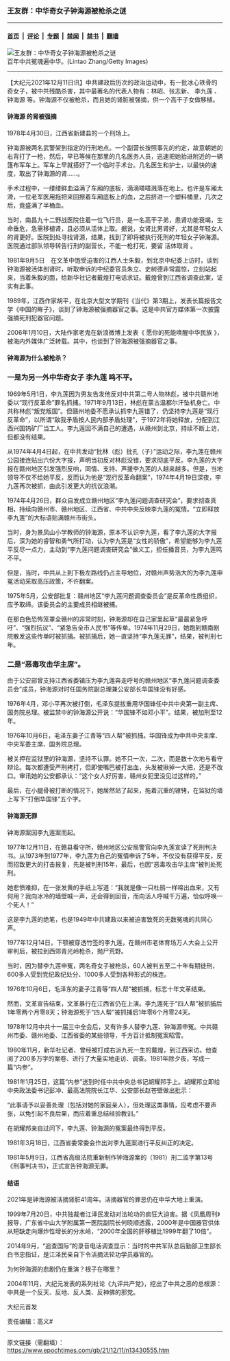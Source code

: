 ### 王友群：中华奇女子钟海源被枪杀之谜

---

#### [首页](../../../..?n13430555) &nbsp;|&nbsp; [评论](../../../../../epoch-comment?n13430555) &nbsp;|&nbsp; [专题](../../../../../epoch-special?n13430555) &nbsp;|&nbsp; [禁闻](../../../../../epoch-news?n13430555) &nbsp;|&nbsp; [禁书](../../../../../books?n13430555) &nbsp;|&nbsp; [翻墙](https://github.com/gfw-breaker/nogfw/blob/master/README.md?n13430555)


<div><img alt="王友群：中华奇女子钟海源被枪杀之谜" class="attachment-djy_600_400 size-djy_600_400 wp-post-image" src="https://i.epochtimes.com/assets/uploads/2021/12/id13430558-1511012105372382-600x400-1.jpeg"/>
<div class="caption">
 百年中共冤魂遍中华。(Lintao Zhang/Getty Images)
</div></div><hr/><div class="post_content" id="artbody" itemprop="articleBody">
 <!-- article content begin -->
 <p>
  【大纪元2021年12月11日讯】中共建政后历次的政治运动中，有一批冰心铁骨的奇女子，被中共残酷杀害，其中最著名的代表人物有：林昭、张志新、
  <ok href="https://www.epochtimes.com/gb/tag/%E6%9D%8E%E4%B9%9D%E8%8E%B2.html">
   李九莲
  </ok>
  、
  <ok href="https://www.epochtimes.com/gb/tag/%E9%92%9F%E6%B5%B7%E6%BA%90.html">
   钟海源
  </ok>
  等。钟海源不仅被枪杀，而且她的肾脏被强摘，供一个高干子女做移植。
 </p>
 <h4>
  <ok href="https://www.epochtimes.com/gb/tag/%E9%92%9F%E6%B5%B7%E6%BA%90.html">
   钟海源
  </ok>
  的肾被强摘
 </h4>
 <p>
  1978年4月30日，江西省新建县的一个刑场上。
 </p>
 <p>
  钟海源被两名武警架到指定的行刑地点。一个副营长按照事先的约定，故意朝她的右背打了一枪，然后，早已等候在那里的几名医务人员，迅速把她抬进附近的一辆篷布军车上。军车上早就搭好了一个临时手术台。几名医生和护士，以最快的速度，取出了钟海源的肾……。
 </p>
 <p>
  手术过程中，一缕缕鲜血溢满了车厢的底板，滴滴嗒嗒溅落在地上。也许是车厢太滑，一位老军医用拖把来回擦着车厢底板上的血，之后挤进一个塑料桶里，几次之后，竟盛满了半桶血。
 </p>
 <p>
  当时，南昌九十二野战医院住着一位飞行员，是一名高干子弟，患肾功能衰竭，生命垂危，急需移植肾，且必须从活体上取。据说，女肾比男肾好，尤其是年轻女人的肾更好。医院到处寻找肾源，结果，找到了即将被执行死刑的年轻女子钟海源。医院通过部队领导转告行刑的副营长，不能一枪打死，要留
  <ok href="https://www.epochtimes.com/gb/tag/%E6%B4%BB%E4%BD%93%E5%8F%96%E8%82%BE.html">
   活体取肾
  </ok>
  。
 </p>
 <p>
  1981年9月5日　在文革中饱受迫害的江西人士朱毅，到北京中纪委上访时，谈到钟海源被活体剖肾时，听取申诉的中纪委官员朱立、史树德非常震惊，立刻站起来，当着朱毅的面，给新华社记者戴煌打电话求证。戴煌曾到江西省调查此案，证实有此事。
 </p>
 <p>
  1989年，江西作家胡平，在北京大型文学期刊《当代》第3期上，发表长篇报告文学《中国的眸子》，谈到了钟海源被强摘器官之事。这是中共官方媒体第一次披露强摘死刑犯器官问题。
 </p>
 <p>
  2006年1月10日，大陆作家老鬼在新浪微博上发表《
  <ok href="https://www.epochtimes.com/gb/tag/%E6%84%BF%E4%BD%A0%E7%9A%84%E6%AD%BB%E8%83%BD%E5%94%A4%E9%86%92%E4%B8%AD%E5%8D%8E%E6%B0%91%E6%97%8F.html">
   愿你的死能唤醒中华民族
  </ok>
  》，被海内外媒体广泛转载。其中，也谈到了钟海源被强摘器官之事。
 </p>
 <h4>
  钟海源为什么被枪杀？
 </h4>
 <h3>
  一是为另一外中华奇女子
  <ok href="https://www.epochtimes.com/gb/tag/%E6%9D%8E%E4%B9%9D%E8%8E%B2.html">
   李九莲
  </ok>
  鸣不平。
 </h3>
 <p>
  1969年5月1日，李九莲因为男友告发他反对中共第二号人物林彪，被中共赣州地委以“现行反革命”罪名抓捕。1971年9月13日，林彪在蒙古温都尔汗坠机身亡。中共称林彪“叛党叛国”。但赣州地委不愿承认抓李九莲错了，仍坚持李九莲是“现行反革命”，以所谓“敌我矛盾按人民内部矛盾处理”，于1972年将她释放，分配到江西兴国钨矿厂当工人。李九莲因不满自己的遭遇，从赣州到北京，持续不断上访，但都没有结果。
 </p>
 <p>
  从1974年4月4日起，在中共发动“批林（彪）批孔（子）”运动之际，李九莲在赣州公园接连贴出六份大字报，声明当初反对林彪没错，要求彻底平反。李九莲的大字报在赣州地区引发强烈反响，同情、支持、声援李九莲的人越来越多。但是，当地领导不仅不给她平反，反而认为他是“现行反革命翻案”，1974年4月19日深夜，李九莲再次被抓，由此引发更大的抗议浪潮。
 </p>
 <p>
  1974年4月26日，群众自发成立赣州地区“李九莲问题调查研究会”，要求彻查真相，持续向赣州市、赣州地区、江西省、中共中央反映李九莲的冤情。“立即释放李九莲”的大标语贴满赣州市街头。
 </p>
 <p>
  当时，身为景凤山小学教师的钟海源，原本不认识李九莲，看了李九莲的大字报后，深为她的睿智和勇气所打动，认为李九莲是“女性的骄傲”，希望能够为李九莲平反尽一点力，主动到“李九莲问题调查研究会”做义工，担任播音员，为李九莲鸣不平。
 </p>
 <p>
  但是，当时，中共从上到下极左路线仍占主导地位，对赣州声势浩大的为李九莲申冤活动采取高压政策，不许翻案。
 </p>
 <p>
  1975年5月，公安部批复：赣州地区“李九莲问题调查委员会”是反革命性质组织，应予取缔。该委员会的主要成员相继被捕。
 </p>
 <p>
  在那白色恐怖笼罩全赣州的非常时刻，钟海源却在自己家里起草“最最紧急呼吁”、“强烈抗议”、“紧急告全市人民书”等传单。1974年11月29日，她跑到赣南剧院散发这些传单时被抓捕。被抓捕后，她一直坚持“李九莲无罪”，结果，被判刑七年。
 </p>
 <h3>
  二是“恶毒攻击华主席”。
 </h3>
 <p>
  由于公安部曾支持江西省委镇压为李九莲奔走呼号的赣州地区“李九莲问题调查委员会”成员，钟海源对时任国务院副总理兼公安部长华国锋没有好感。
 </p>
 <p>
  1976年4月，邓小平再次被打倒，毛泽东提拔重用华国锋任中共中央第一副主席、国务院总理。被监禁中的钟海源公开说：“华国锋不如邓小平”。结果，被加刑至12年。
 </p>
 <p>
  1976年10月6日，毛泽东妻子江青等“四人帮”被抓捕。华国锋成为中共中央主席、中央军委主席、国务院总理。
 </p>
 <p>
  被关押在监狱里的钟海源，坚持不认罪。她不只一次，二次，而是数十次地与看守辩论。每次都遭受严刑拷打，但即使嘴巴被打出血，头发被揪掉一大把，还是不改口。审讯她的公安都承认：“这个女人好厉害，赣州女犯里没见过这样的。”
 </p>
 <p>
  最后，在小腿骨被打断的情况下，她居然站了起来，拖着沉重的镣铐，在监狱的墙上写下“打倒华国锋”五个字。
 </p>
 <h4>
  钟海源无罪
 </h4>
 <p>
  钟海源案因李九莲案而起。
 </p>
 <p>
  1977年12月11日，在赣县看守所，赣州地区公安局警官向李九莲宣读了死刑判决书。从1973年到1977年，李九莲为自己的冤情申诉了5年，不仅没有获得平反，反而招致更大的打击报复，先是被判刑15年，最后，也因“恶毒攻击华主席”被判处死刑。
 </p>
 <p>
  她悲愤难抑，在一张发黄的手纸上写道：“我就是像一只杜鹃一样啼出血来，又有何用？我向冰冷的墙壁喊一声，还会得到回音，而向活人呼喊千万遍，恰似呼唤一个死人！”
 </p>
 <p>
  这是李九莲的绝笔，也是1949年中共建政以来被迫害致死的无数冤魂的共同心声。
 </p>
 <p>
  1977年12月14日，下颚被穿透竹签的李九莲，在赣州市老体育场万人大会上公开审判后，被拉到西郊青光岭枪杀，抛尸荒野。
 </p>
 <p>
  当时，因为替李九莲申冤，两名奇女子被枪杀，60人被判五至二十年有期徒刑，600多人受到党纪政纪处分、1000多人受到各种形式的株连。
 </p>
 <p>
  1976年10月6日，毛泽东的妻子江青等“四人帮”被抓捕，标志十年文革结束。
 </p>
 <p>
  然而，文革宣告结束，文革暴行在江西省仍在上演。李九莲死于“四人帮”被抓捕后1年零两个月零8天；钟海源死于“四人帮”被抓捕后1年零6个月零24天。
 </p>
 <p>
  1978年12月中共十一届三中全会后，又有许多人替李九莲、钟海源申冤。中共赣州市委、赣州地委、江西省委的某些领导，千方百计抵制冤案昭雪。
 </p>
 <p>
  1980年11月，新华社记者、曾经被打成右派九死一生的戴煌，到江西采访。他查阅了200多万字的案卷、进行了大量实地走访、调查。1981年除夕夜，写成一篇“内参”。
 </p>
 <p>
  1981年1月25日，这篇“内参”送到时任中共中央总书记胡耀邦手上。胡耀邦立即给中央政法委书记彭冲、最高法院院长江华、公安部长赵苍壁做出批示：
 </p>
 <p>
  “此事请予以妥善处理（包括对她的家庭亲人），但处理这类事情，应考虑不要声张，以免引起不良后果，而应着重总结经验教训。”
 </p>
 <p>
  在胡耀邦亲自过问下，李九莲、钟海源的冤案最终得到平反。
 </p>
 <p>
  1981年3月18日，江西省委常委会作出对李九莲案进行平反纠正的决定。
 </p>
 <p>
  1981年5月9日，江西省高级法院重新制作钟海源案的（1981）刑二监字第13号《刑事判决书》，正式宣告钟海源无罪。
 </p>
 <h4>
  结语
 </h4>
 <p>
  2021年是钟海源被活摘肾脏41周年。活摘器官的罪恶仍在中华大地上重演。
 </p>
 <p>
  1999年7月20日，中共独裁者江泽民发动对法轮功的疯狂大迫害。据《凤凰周刊》报导，广东省中山大学附属第一医院副院长何晓顺透露，2000年是中国器官供体从短缺走向爆炸性增长的分水岭，“2000年全国的肝移植比1999年翻了10倍”。
 </p>
 <p>
  2014年9月，“追查国际”的录音电话调查显示：当时的中共军队总后勤部卫生部长白书忠指证，是江泽民亲自下令活摘法轮功学员器官的。
 </p>
 <p>
  为何钟海源的悲剧仍在重演？根子在哪里？
 </p>
 <p>
  2004年11月，大纪元发表的系列社论《九评共产党》，挖出了中共之恶的总根源：中共是一个反天、反地、反人类、反神佛的邪党。
 </p>
 <p>
  大纪元首发
 </p>
 <p>
  责任编辑：高义#
 </p>
 <!-- article content end -->
 <div id="below_article_ad">
 </div>
</div>


---

原文链接（需翻墙）：https://www.epochtimes.com/gb/21/12/11/n13430555.htm